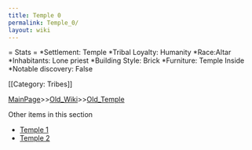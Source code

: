 ```yaml
---
title: Temple 0
permalink: Temple_0/
layout: wiki
---
```

= Stats =
*Settlement: Temple 
*Tribal Loyalty: Humanity
*Race:Altar 
*Inhabitants: Lone priest
*Building Style: Brick
*Furniture: Temple Inside     
*Notable discovery: False

[[Category: Tribes]]

[MainPage](/keeperrl_wiki/ "wikilink")>>[Old_Wiki](/keeperrl_wiki/Old_Wiki "wikilink")>>[Old_Temple](/keeperrl_wiki/Old_Temple "wikilink")

Other items in this section
-    [Temple 1](/keeperrl_wiki/Temple_1 "wikilink")
-    [Temple 2](/keeperrl_wiki/Temple_2 "wikilink")
